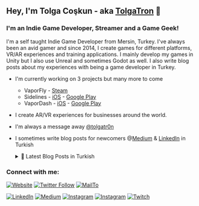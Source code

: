## Hey, I'm Tolga Coşkun - aka [TolgaTron][twitch] 👋
### I'm an Indie Game Developer, Streamer and a Game Geek!

I'm a self taught Indie Game Developer from Mersin, Turkey. I've always been an avid gamer and since 2014, I create games for different platforms, VR/AR experiences and training applications. I mainly develop my games in Unity but I also use Unreal and sometimes Godot as well. I also write blog posts about my experiences with being a game developer in Turkey.

- I'm currently working on 3 projects but many more to come 
    - VaporFly - [Steam](https://store.steampowered.com/app/1119770/VaporFly/?l=turkish) 
    - Sidelines - [iOS](https://apps.apple.com/ua/app/sidelines-football-manager/id1532469446) - [Google Play](https://play.google.com/store/apps/details?id=com.DumbbellGames.Sidelines) 
    - VaporDash - [iOS](https://apps.apple.com/ua/app/vapordash/id1533601051) - [Google Play](https://play.google.com/store/apps/details?id=com.DumbbellGames.VaporDash)
- I create AR/VR experiences for businesses around the world.
- I'm always a message away [@tolgatr0n][twitter]
- I sometimes write blog posts for newcomers @[Medium][medium] & [LinkedIn][linkedin] in Turkish
  <details>
  <summary> 📕 Latest Blog Posts in Turkish</summary>
  
    <!--START_SECTION:activity-->
    - [Hyper Casual, Temel mi? Tuzak mı?](https://www.linkedin.com/pulse/hyper-casual-temel-mi-tuzak-m%25C4%25B1-tolga-co%25C5%259Fkun/?trackingId=sQPH1JwvS9WJTifzywkgXg%3D%3D)
    - [Bir Sanat Olarak Dijital Oyunlar](https://www.linkedin.com/pulse/bir-sanat-olarak-dijital-oyunlar-tolga-co%C5%9Fkun/)
    - [ANNE! Ben oyun yapıyorum!](https://www.linkedin.com/pulse/anne-ben-oyun-yap%C4%B1yorum-tolga-co%C5%9Fkun/)
    - [Bitir İşini!](https://www.linkedin.com/pulse/bitir-i%C5%9Fini-tolga-co%C5%9Fkun/)
    - [Oyununuzu Konuşturun!](https://www.linkedin.com/pulse/oyununuzu-konu%C5%9Fturun-tolga-co%C5%9Fkun/)
    - ["Neden Oyun Yapıyorsun?"​](https://www.linkedin.com/pulse/neden-oyun-yap%C4%B1yorsun-tolga-co%C5%9Fkun/)
    <!--END_SECTION:activity-->
    ➡️ [more blog posts...][articles]
</details>


### Connect with me:

[![Website](https://img.shields.io/website?label=impressVR.com&style=flat_square&url=http%3A%2F%2FImpressVR.com)](http://impressvr.com)
[![Twitter Follow](https://img.shields.io/twitter/follow/tolgatr0n?color=1DA1F2&logo=twitter&style=flat_square)](https://twitter.com/intent/follow?original_referer=https%3A%2F%2Fgithub.com%2Ftolgatr0n&screen_name=tolgatr0n)
[![MailTo](https://img.shields.io/badge/mail-tolgacoskun%40impressvr.com-orange)][mail]

[![LinkedIn](https://img.shields.io/badge/LinkedIn-darkblue)][linkedin]
[![Medium](https://img.shields.io/badge/Medium-darkblue)][medium]
[![Instagram](https://img.shields.io/badge/Instagram-darkblue)][instagram]
[![Instagram](https://img.shields.io/badge/Youtube-darkblue)][youtube]
[![Twitch](https://img.shields.io/twitch/status/tolgatron?style=flat-square)][twitch]

[website]: http://www.impressvr.com
[twitch]: https://www.twitch.tv/tolgatr0n
[mail]: mailto:tolgacoskun@impressvr.com 
[medium]: https://medium.com/@tolgacokun
[twitter]: https://twitter.com/tolgatr0n
[youtube]: https://www.youtube.com/channel/UC6TFodwsQN5yyTcX9SBjcew
[instagram]: https://instagram.com/tolgatr0n
[linkedin]: https://linkedin.com/in/tolgacoskun25
[articles]: https://www.linkedin.com/in/tolgacoskun25/detail/recent-activity/posts/
